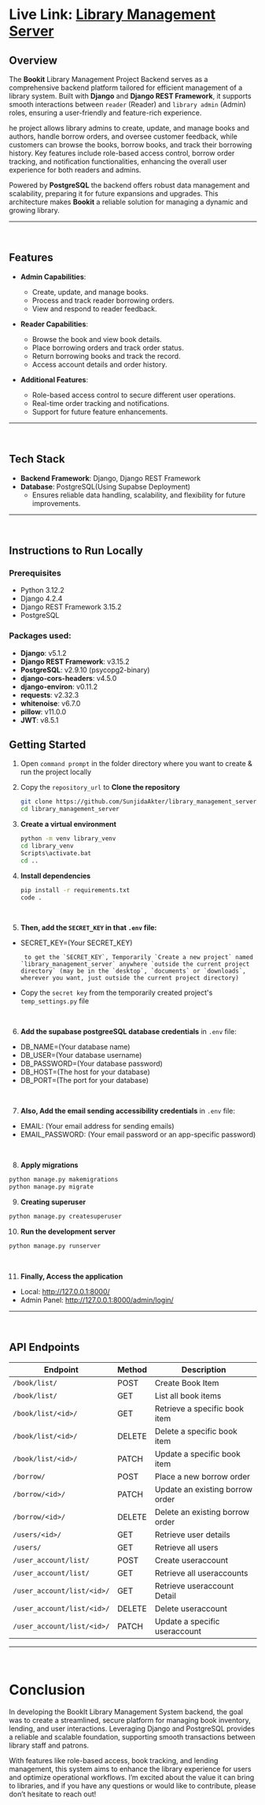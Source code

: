 # Live Link: [Library Management Server](https://library-management-server-tp1n.vercel.app/)

## Overview

The **Bookit** Library Management Project Backend serves as a comprehensive backend platform tailored for efficient management of a library system. Built with **Django** and **Django REST Framework**, it supports smooth interactions between `reader` (Reader) and `library admin` (Admin) roles, ensuring a user-friendly and feature-rich experience.

he project allows library admins to create, update, and manage books and authors, handle borrow orders, and oversee customer feedback, while customers can browse the books, borrow books, and track their borrowing history. Key features include role-based access control, borrow order tracking, and notification functionalities, enhancing the overall user experience for both readers and admins.

Powered by **PostgreSQL** the backend offers robust data management and scalability, preparing it for future expansions and upgrades. This architecture makes **Bookit**  a reliable solution for managing a dynamic and growing library.

---

<br>

## Features

- **Admin Capabilities**:
  - Create, update, and manage books.
  - Process and track reader borrowing orders.
  - View and respond to reader feedback.

- **Reader Capabilities**:
  - Browse the book and view book details.
  - Place borrowing orders and track order status.
  - Return borrowing books and track the record.
  - Access account details and order history.

- **Additional Features**:
  - Role-based access control to secure different user operations.
  - Real-time order tracking and notifications.
  - Support for future feature enhancements.

 ---

 <br>

 ## Tech Stack

- **Backend Framework**: Django, Django REST Framework
- **Database**: PostgreSQL(Using Supabse Deployment)
  - Ensures reliable data handling, scalability, and flexibility for future improvements.

---

<br>

## Instructions to Run Locally

### Prerequisites

- Python 3.12.2
- Django 4.2.4
- Django REST Framework 3.15.2
- PostgreSQL

### Packages used:

- **Django**: v5.1.2
- **Django REST Framework**: v3.15.2 
- **PostgreSQL**: v2.9.10 (psycopg2-binary)
- **django-cors-headers**: v4.5.0 
- **django-environ**: v0.11.2 
- **requests**: v2.32.3 
- **whitenoise**: v6.7.0
- **pillow**: v11.0.0 
- **JWT**: v8.5.1 


## Getting Started

1. Open `command prompt` in the folder directory where you want to create & run the project locally

2. Copy the `repository_url` to **Clone the repository**

   ```bash
   git clone https://github.com/SunjidaAkter/library_management_server.git
   cd library_management_server
   ```

3. **Create a virtual environment**

   ```bash
   python -m venv library_venv
   cd library_venv
   Scripts\activate.bat
   cd ..
   ```

4. **Install dependencies**

   ```bash
   pip install -r requirements.txt
   code .
   ```

<br>


5. **Then, add the `SECRET_KEY` in that `.env` file:**

- SECRET_KEY=(Your SECRET_KEY)

       to get the `SECRET_KEY`, Temporarily `Create a new project` named `library_management_server` anywhere `outside the current project directory` (may be in the `desktop`, `documents` or `downloads`, wherever you want, just outside the current project directory)

- Copy the `secret key` from the temporarily created project's `temp_settings.py` file

<br>

6. **Add the supabase postgreeSQL database credentials** in `.env` file:

- DB_NAME=(Your database name)
- DB_USER=(Your database username)
- DB_PASSWORD=(Your database password)
- DB_HOST=(The host for your database)
- DB_PORT=(The port for your database)



<br>

7. **Also, Add the email sending accessibility credentials** in `.env` file:

- EMAIL: (Your email address for sending emails)
- EMAIL_PASSWORD: (Your email password or an app-specific password)

 
<br>

8. **Apply migrations**

```bash
python manage.py makemigrations
python manage.py migrate
```

9. **Creating superuser**

```bash
python manage.py createsuperuser
```

10. **Run the development server**

```bash
python manage.py runserver
```

<br>

11. **Finally, Access the application**

- Local: http://127.0.0.1:8000/
- Admin Panel: http://127.0.0.1:8000/admin/login/

---

<br>


## API Endpoints

| Endpoint            | Method | Description                     |
|-----------------------------|--------|---------------------------------|
| `/book/list/`               | POST   | Create Book Item                |
| `/book/list/`               | GET    | List all book items             |
| `/book/list/<id>/`          | GET    | Retrieve a specific book item   |
| `/book/list/<id>/`          | DELETE | Delete a specific book item     |
| `/book/list/<id>/`          | PATCH  | Update a specific book item     |
| `/borrow/`                  | POST   | Place a new borrow order        |
| `/borrow/<id>/`             | PATCH  | Update an existing borrow order |
| `/borrow/<id>/`             | DELETE | Delete an existing borrow order |
| `/users/<id>/`              | GET    | Retrieve user details           |
| `/users/`                   | GET    | Retrieve all users              |
| `/user_account/list/`       | POST   | Create useraccount              |
| `/user_account/list/`       | GET    | Retrieve all useraccounts       |
| `/user_account/list/<id>/`  | GET    | Retrieve useraccount Detail     |
| `/user_account/list/<id>/`  | DELETE | Delete useraccount              |
| `/user_account/list/<id>/`  | PATCH  | Update a specific useraccount   |

---

<br>


# Conclusion

In developing the BookIt Library Management System backend, the goal was to create a streamlined, secure platform for managing book inventory, lending, and user interactions. Leveraging Django and PostgreSQL provides a reliable and scalable foundation, supporting smooth transactions between library staff and patrons.

With features like role-based access, book tracking, and lending management, this system aims to enhance the library experience for users and optimize operational workflows. I’m excited about the value it can bring to libraries, and if you have any questions or would like to contribute, please don’t hesitate to reach out!

